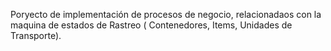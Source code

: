 Poryecto de implementación de procesos de negocio, relacionadaos con la maquina de estados de Rastreo ( Contenedores, Items, Unidades de Transporte).

